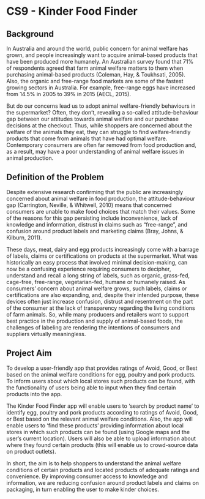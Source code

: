 # CS9 - Kinder Food Finder

## Background
In Australia and around the world, public concern for animal welfare has grown, and people increasingly want to acquire animal-based products that have been produced more humanely. An Australian survey found that 71% of respondents agreed that farm animal welfare matters to them when purchasing animal-based products (Coleman, Hay, & Toukhsati, 2005). Also, the organic and free-range food markets are some of the fastest growing sectors in Australia. For example, free-range eggs have increased from 14.5% in 2005 to 39% in 2015 (AECL, 2015).

But do our concerns lead us to adopt animal welfare-friendly behaviours in the supermarket? Often, they don’t, revealing a so-called attitude-behaviour gap between our attitudes towards animal welfare and our purchase decisions at the checkout. Thus, while shoppers are concerned about the welfare of the animals they eat, they can struggle to find welfare-friendly products that come from animals that have had optimal welfare. Contemporary consumers are often far removed from food production and, as a result, may have a poor understanding of animal welfare issues in animal production.

## Definition of the Problem
Despite extensive research confirming that the public are increasingly concerned about animal welfare in food production, the attitude-behaviour gap (Carrington, Neville, & Whitwell, 2010)   means that concerned consumers are unable to make food choices that match their values. Some of the reasons for this gap persisting include inconvenience, lack of knowledge and information, distrust in claims such as “free-range”, and confusion around product labels and marketing claims (Bray, Johns, & Kilburn, 2011).

These days, meat, dairy and egg products increasingly come with a barrage of labels, claims or certifications on products at the supermarket. What was historically an easy process that involved minimal decision-making, can now be a confusing experience requiring consumers to decipher, understand and recall a long string of labels, such as organic, grass-fed, cage-free, free-range, vegetarian-fed, humane or humanely raised. As consumers’ concern about animal welfare grows, such labels, claims or certifications are also expanding, and, despite their intended purpose, these devices often just increase confusion, distrust and resentment on the part of the consumer at the lack of transparency regarding the living conditions of farm animals. So, while many producers and retailers want to support best practice in the production and supply of animal-based foods, the challenges of labeling are rendering the intentions of consumers and suppliers virtually meaningless.

## Project Aim
To develop a user-friendly app that provides ratings of Avoid, Good, or Best based on the animal welfare conditions for egg, poultry and pork products. To inform users about which local stores such products can be found, with the functionality of users being able to input when they find certain products into the app.

The Kinder Food Finder app will enable users to ‘search by product name’ to identify egg, poultry and pork products according to ratings of Avoid, Good, or Best based on the relevant animal welfare conditions. Also, the app will enable users to ‘find these products’ providing information about local stores in which such products can be found (using Google maps and the user’s current location). Users will also be able to upload information about where they found certain products (this will enable us to crowd-source data on product outlets).

In short, the aim is to help shoppers to understand the animal welfare conditions of certain products and located products of adequate ratings and convenience. By improving consumer access to knowledge and information, we are reducing confusion around product labels and claims on packaging, in turn enabling the user to make kinder choices.
